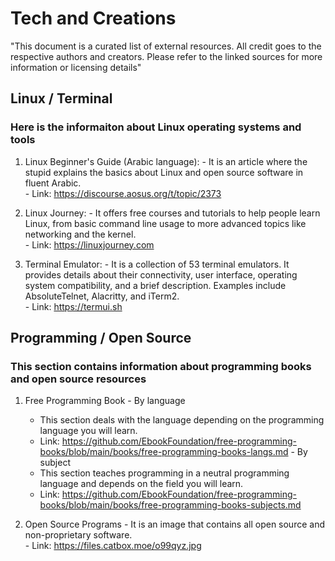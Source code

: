 # Tech and Creations

"This document is a curated list of external resources. All credit goes to the respective authors and creators. Please refer to the linked sources for more information or licensing details"

## Linux / Terminal
### Here is the informaiton about Linux operating systems and tools

  1. Linux Beginner's Guide (Arabic language):
    - It is an article where the stupid explains the basics about Linux and open source software in fluent Arabic. <br>
    - Link: https://discourse.aosus.org/t/topic/2373
  
  2. Linux Journey:
    - It offers free courses and tutorials to help people learn Linux, from basic command line usage to more advanced topics like networking and the kernel. <br>
    - Link: https://linuxjourney.com
    
  3. Terminal Emulator:
    - It is a collection of 53 terminal emulators. It provides details about their connectivity, user interface, operating system compatibility, and a brief description. Examples include AbsoluteTelnet, Alacritty, and iTerm2. <br>
    - Link: https://termui.sh

## Programming / Open Source
### This section contains information about programming books and open source resources

  1. Free Programming Book
    - By language
      + This section deals with the language depending on the programming language you will learn. <br>
      + Link: https://github.com/EbookFoundation/free-programming-books/blob/main/books/free-programming-books-langs.md
    - By subject
      + This section teaches programming in a neutral programming language and depends on the field you will learn. <br>
      + Link: https://github.com/EbookFoundation/free-programming-books/blob/main/books/free-programming-books-subjects.md
  
  2. Open Source Programs
    - It is an image that contains all open source and non-proprietary software. <br>
    - Link: https://files.catbox.moe/o99qyz.jpg
